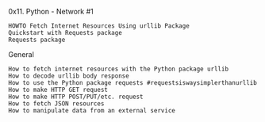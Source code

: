 0x11. Python - Network #1


    HOWTO Fetch Internet Resources Using urllib Package
    Quickstart with Requests package
    Requests package

General

    How to fetch internet resources with the Python package urllib
    How to decode urllib body response
    How to use the Python package requests #requestsiswaysimplerthanurllib
    How to make HTTP GET request
    How to make HTTP POST/PUT/etc. request
    How to fetch JSON resources
    How to manipulate data from an external service

